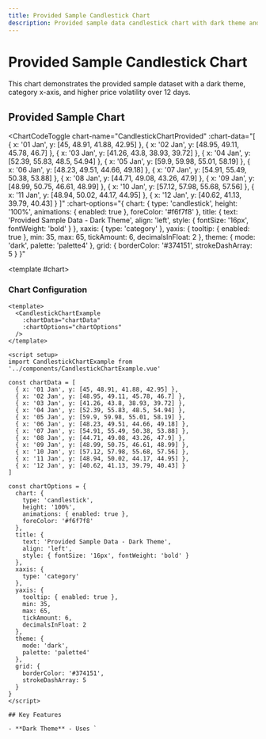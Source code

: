 ```yaml
---
title: Provided Sample Candlestick Chart
description: Provided sample data candlestick chart with dark theme and category x-axis
---
```


<script setup>
import ChartCodeToggle from '../components/ChartCodeToggle.vue'
import CandlestickChartExample from '../components/CandlestickChartExample.vue'
</script>

# Provided Sample Candlestick Chart

This chart demonstrates the provided sample dataset with a dark theme, category x-axis, and higher price volatility over 12 days.

## Provided Sample Chart

<ChartCodeToggle 
  chart-name="CandlestickChartProvided"
  :chart-data="[
    { x: '01 Jan', y: [45, 48.91, 41.88, 42.95] },
    { x: '02 Jan', y: [48.95, 49.11, 45.78, 46.7] },
    { x: '03 Jan', y: [41.26, 43.8, 38.93, 39.72] },
    { x: '04 Jan', y: [52.39, 55.83, 48.5, 54.94] },
    { x: '05 Jan', y: [59.9, 59.98, 55.01, 58.19] },
    { x: '06 Jan', y: [48.23, 49.51, 44.66, 49.18] },
    { x: '07 Jan', y: [54.91, 55.49, 50.38, 53.88] },
    { x: '08 Jan', y: [44.71, 49.08, 43.26, 47.9] },
    { x: '09 Jan', y: [48.99, 50.75, 46.61, 48.99] },
    { x: '10 Jan', y: [57.12, 57.98, 55.68, 57.56] },
    { x: '11 Jan', y: [48.94, 50.02, 44.17, 44.95] },
    { x: '12 Jan', y: [40.62, 41.13, 39.79, 40.43] }
  ]"
  :chart-options="{
    chart: { 
      type: 'candlestick', 
      height: '100%', 
      animations: { enabled: true },
      foreColor: '#f6f7f8'
    },
    title: { 
      text: 'Provided Sample Data - Dark Theme', 
      align: 'left',
      style: { fontSize: '16px', fontWeight: 'bold' }
    },
    xaxis: { 
      type: 'category' 
    },
    yaxis: { 
      tooltip: { enabled: true },
      min: 35,
      max: 65,
      tickAmount: 6,
      decimalsInFloat: 2
    },
    theme: { 
      mode: 'dark', 
      palette: 'palette4' 
    },
    grid: {
      borderColor: '#374151',
      strokeDashArray: 5
    }
  }"
>
  <template #chart>
    <CandlestickChartExample 
      :chart-data="[
        { x: '01 Jan', y: [45, 48.91, 41.88, 42.95] },
        { x: '02 Jan', y: [48.95, 49.11, 45.78, 46.7] },
        { x: '03 Jan', y: [41.26, 43.8, 38.93, 39.72] },
        { x: '04 Jan', y: [52.39, 55.83, 48.5, 54.94] },
        { x: '05 Jan', y: [59.9, 59.98, 55.01, 58.19] },
        { x: '06 Jan', y: [48.23, 49.51, 44.66, 49.18] },
        { x: '07 Jan', y: [54.91, 55.49, 50.38, 53.88] },
        { x: '08 Jan', y: [44.71, 49.08, 43.26, 47.9] },
        { x: '09 Jan', y: [48.99, 50.75, 46.61, 48.99] },
        { x: '10 Jan', y: [57.12, 57.98, 55.68, 57.56] },
        { x: '11 Jan', y: [48.94, 50.02, 44.17, 44.95] },
        { x: '12 Jan', y: [40.62, 41.13, 39.79, 40.43] }
      ]"
      :chart-options="{
        chart: { 
          type: 'candlestick', 
          height: '100%', 
          animations: { enabled: true },
          foreColor: '#f6f7f8'
        },
        title: { 
          text: 'Provided Sample Data - Dark Theme', 
          align: 'left',
          style: { fontSize: '16px', fontWeight: 'bold' }
        },
        xaxis: { 
          type: 'category' 
        },
        yaxis: { 
          tooltip: { enabled: true },
          min: 35,
          max: 65,
          tickAmount: 6,
          decimalsInFloat: 2
        },
        theme: { 
          mode: 'dark', 
          palette: 'palette4' 
        },
        grid: {
          borderColor: '#374151',
          strokeDashArray: 5
        }
      }"
    />
  </template>
</ChartCodeToggle>

### Chart Configuration

```vue
<template>
  <CandlestickChartExample 
    :chartData="chartData"
    :chartOptions="chartOptions"
  />
</template>

<script setup>
import CandlestickChartExample from '../components/CandlestickChartExample.vue'

const chartData = [
  { x: '01 Jan', y: [45, 48.91, 41.88, 42.95] },
  { x: '02 Jan', y: [48.95, 49.11, 45.78, 46.7] },
  { x: '03 Jan', y: [41.26, 43.8, 38.93, 39.72] },
  { x: '04 Jan', y: [52.39, 55.83, 48.5, 54.94] },
  { x: '05 Jan', y: [59.9, 59.98, 55.01, 58.19] },
  { x: '06 Jan', y: [48.23, 49.51, 44.66, 49.18] },
  { x: '07 Jan', y: [54.91, 55.49, 50.38, 53.88] },
  { x: '08 Jan', y: [44.71, 49.08, 43.26, 47.9] },
  { x: '09 Jan', y: [48.99, 50.75, 46.61, 48.99] },
  { x: '10 Jan', y: [57.12, 57.98, 55.68, 57.56] },
  { x: '11 Jan', y: [48.94, 50.02, 44.17, 44.95] },
  { x: '12 Jan', y: [40.62, 41.13, 39.79, 40.43] }
]

const chartOptions = {
  chart: { 
    type: 'candlestick', 
    height: '100%', 
    animations: { enabled: true },
    foreColor: '#f6f7f8'
  },
  title: { 
    text: 'Provided Sample Data - Dark Theme', 
    align: 'left',
    style: { fontSize: '16px', fontWeight: 'bold' }
  },
  xaxis: { 
    type: 'category' 
  },
  yaxis: { 
    tooltip: { enabled: true },
    min: 35,
    max: 65,
    tickAmount: 6,
    decimalsInFloat: 2
  },
  theme: { 
    mode: 'dark', 
    palette: 'palette4' 
  },
  grid: {
    borderColor: '#374151',
    strokeDashArray: 5
  }
}
</script>

## Key Features

- **Dark Theme** - Uses `
